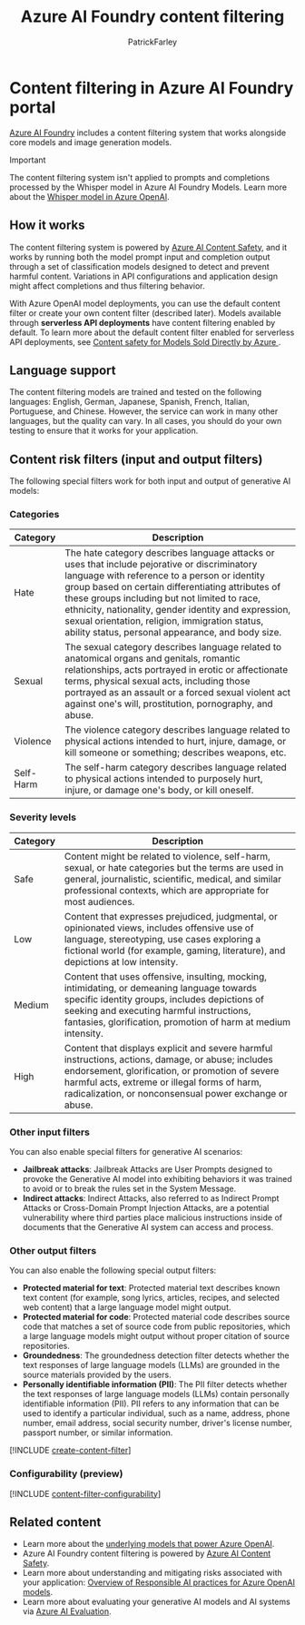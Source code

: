 ﻿---
title: Azure AI Foundry content filtering
titleSuffix: Azure AI Foundry
description: Learn about the content filtering capabilities of Azure OpenAI in Azure AI Foundry portal.
manager: nitinme
ms.service: azure-ai-foundry
ms.custom:
  - ignite-2023
  - build-2024
  - ignite-2024
ms.topic: concept-article
ms.date: 07/28/2025
ms.author: pafarley
author: PatrickFarley
---

# Content filtering in Azure AI Foundry portal

[Azure AI Foundry](https://ai.azure.com/?cid=learnDocs) includes a content filtering system that works alongside core models and image generation models.

> [!IMPORTANT]
> The content filtering system isn't applied to prompts and completions processed by the Whisper model in Azure AI Foundry Models. Learn more about the [Whisper model in Azure OpenAI](../openai/concepts/models.md).

## How it works 

The content filtering system is powered by [Azure AI Content Safety](../../ai-services/content-safety/overview.md), and it works by running both the model prompt input and completion output through a set of classification models designed to detect and prevent harmful content. Variations in API configurations and application design might affect completions and thus filtering behavior.

With Azure OpenAI model deployments, you can use the default content filter or create your own content filter (described later). Models available through **serverless API deployments** have content filtering enabled by default. To learn more about the default content filter enabled for serverless API deployments, see [Content safety for Models Sold Directly by Azure ](model-catalog-content-safety.md).

## Language support

The content filtering models are trained and tested on the following languages: English, German, Japanese, Spanish, French, Italian, Portuguese, and Chinese. However, the service can work in many other languages, but the quality can vary. In all cases, you should do your own testing to ensure that it works for your application.

## Content risk filters (input and output filters)

The following special filters work for both input and output of generative AI models: 

### Categories

|Category|Description|
|--------|-----------|
| Hate   |The hate category describes language attacks or uses that include pejorative or discriminatory language with reference to a person or identity group based on certain differentiating attributes of these groups including but not limited to race, ethnicity, nationality, gender identity and expression, sexual orientation, religion, immigration status, ability status, personal appearance, and body size. |
| Sexual | The sexual category describes language related to anatomical organs and genitals, romantic relationships, acts portrayed in erotic or affectionate terms, physical sexual acts, including those portrayed as an assault or a forced sexual violent act against one's will, prostitution, pornography, and abuse. |
| Violence | The violence category describes language related to physical actions intended to hurt, injure, damage, or kill someone or something; describes weapons, etc.   |
| Self-Harm | The self-harm category describes language related to physical actions intended to purposely hurt, injure, or damage one's body, or kill oneself.|

### Severity levels

|Category|Description|
|--------|-----------|
|Safe    | Content might be related to violence, self-harm, sexual, or hate categories but the terms are used in general, journalistic, scientific, medical, and similar professional contexts, which are appropriate for most audiences. |
|Low | Content that expresses prejudiced, judgmental, or opinionated views, includes offensive use of language, stereotyping, use cases exploring a fictional world (for example, gaming, literature), and depictions at low intensity.|
| Medium | Content that uses offensive, insulting, mocking, intimidating, or demeaning language towards specific identity groups, includes depictions of seeking and executing harmful instructions, fantasies, glorification, promotion of harm at medium intensity. |
|High | Content that displays explicit and severe harmful instructions, actions, damage, or abuse; includes endorsement, glorification, or promotion of severe harmful acts, extreme or illegal forms of harm, radicalization, or nonconsensual power exchange or abuse.|



### Other input filters

You can also enable special filters for generative AI scenarios: 
- **Jailbreak attacks**: Jailbreak Attacks are User Prompts designed to provoke the Generative AI model into exhibiting behaviors it was trained to avoid or to break the rules set in the System Message.
- **Indirect attacks**: Indirect Attacks, also referred to as Indirect Prompt Attacks or Cross-Domain Prompt Injection Attacks, are a potential vulnerability where third parties place malicious instructions inside of documents that the Generative AI system can access and process.

### Other output filters

You can also enable the following special output filters:
- **Protected material for text**: Protected material text describes known text content (for example, song lyrics, articles, recipes, and selected web content) that a large language model might output.
- **Protected material for code**: Protected material code describes source code that matches a set of source code from public repositories, which a large language models might output without proper citation of source repositories.
- **Groundedness**: The groundedness detection filter detects whether the text responses of large language models (LLMs) are grounded in the source materials provided by the users.
- **Personally identifiable information (PII)**: The PII filter detects whether the text responses of large language models (LLMs) contain personally identifiable information (PII). PII refers to any information that can be used to identify a particular individual, such as a name, address, phone number, email address, social security number, driver's license number, passport number, or similar information.

[!INCLUDE [create-content-filter](../includes/create-content-filter.md)]

### Configurability (preview)

[!INCLUDE [content-filter-configurability](../openai/includes/content-filter-configurability.md)]


## Related content

- Learn more about the [underlying models that power Azure OpenAI](../openai/concepts/models.md).
- Azure AI Foundry content filtering is powered by [Azure AI Content Safety](../../ai-services/content-safety/overview.md).
- Learn more about understanding and mitigating risks associated with your application: [Overview of Responsible AI practices for Azure OpenAI models](/azure/ai-foundry/responsible-ai/openai/overview).
- Learn more about evaluating your generative AI models and AI systems via [Azure AI Evaluation](https://aka.ms/genaiopsevals). 
